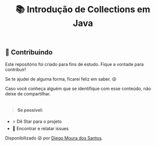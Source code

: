 <h1 align="center"> 📚 Introdução de Collections em Java </h1>

</br>
<h2> 🤝 Contribuindo </h2>
<p>
Este repositório foi criado para fins de estudo. Fique a vontade para contribuir!
    
Se te ajudei de alguma forma, ficarei feliz em saber. 😜
    
Caso você conheça alguém que se identifique com esse conteúdo, não deixe de compartilhar.
</br></br>
> <h4>Se possível:</h4>
- ⭐️ Dê Star para o projeto
- 🐛 Encontrar e relatar issues
</p>

Disponibilizado 😜 por [Diego Moura dos Santos](https://www.linkedin.com/in/diegomouradossantos/).